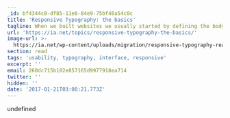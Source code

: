 ```yaml
---
_id: bf4344c0-df85-11e6-84e9-75bf46a54c0c
title: 'Responsive Typography: the basics'
tagline: When we built websites we usually started by defining the body text.
url: 'https://ia.net/topics/responsive-typography-the-basics/'
image-url: >-
  https://ia.net/wp-content/uploads/migration/responsive-typography-reading-distance.png
section: read
tags: 'usability, typography, interface, responsive'
excerpt: ''
email: 260dc715b102e857165d9977918ea714
twitter: ''
hidden: ''
date: '2017-01-21T03:00:21.773Z'
---
```

undefined
